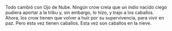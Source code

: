 


Todo cambió con Ojo de Nube.
Ningún crow creía que un indio nacido ciego pudiera aportar a la tribu y, sin embargo, lo hizo, y trajo a los caballos. 
Ahora, los crow tienen que volver a huir por su supervivencia, para vivir en paz. 
Pero esta vez tienen caballos. Esta vez son caballos en la nieve.

